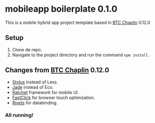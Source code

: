 # mobileapp boilerplate 0.1.0

This is a mobile hybrid app project template based in [BTC Chaplin](http://jupl.github.io/btc/chaplin/) 0.12.0

## Setup
1. Clone de repo.
2. Navigate to the project directory and run the command `npm install`.

## Changes from [BTC Chaplin](http://jupl.github.io/btc/chaplin/) 0.12.0

- [Stylus](http://learnboost.github.io/stylus/) instead of Less.
- [Jade](http://jade-lang.com/) instead of Eco.
- [Ratchet](http://goratchet.com/) framework for mobile UI.
- [FastClick](https://github.com/ftlabs/fastclick) for browser touch optimization.
- [Rivets](https://github.com/mikeric/rivets) for databinding.

### All running!
